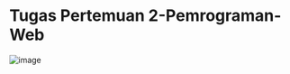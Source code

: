 # Tugas Pertemuan 2-Pemrograman-Web
![image](https://user-images.githubusercontent.com/72422140/137577013-f0ebb3aa-d58f-429f-b539-b11b1c3ef5e3.png)
